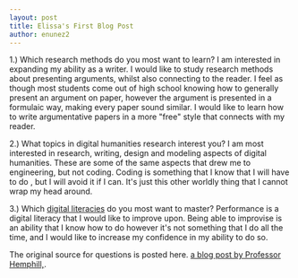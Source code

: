 ```yaml
---
layout: post
title: Elissa's First Blog Post
author: enunez2
---
```


1.) Which research methods do you most want to learn?
I am interested in expanding my ability as a writer. I would like to study research methods about presenting arguments, whilst also connecting to the reader. I feel as though most students come out of high school knowing how to generally present an argument on paper, however the argument is presented in a formulaic way, making every paper sound similar. I would like to learn how to write argumentative papers in a more "free" style that connects with my reader.

2.) What topics in digital humanities research interest you?
I am most interested in research, writing, design and modeling aspects of digital humanities. These are some of the same aspects that drew me to engineering, but not coding. Coding is something that I know that I will have to do , but I will avoid it if I can. It's just this other worldly thing that I cannot wrap my head around.

3.) Which [digital literacies](https://libbyh.github.io/research-methods-in-digital-humanities/#cultural-competencies) do you most want to master?
Performance is a digital literacy that I would like to improve upon. Being able to improvise is an ability that I know how to do however it's not something that I do all the time, and I would like to increase my confidence in my ability to do so.

The original source for questions is posted here. [a blog post by Professor Hemphill,](https://libbyh.github.io/methods-f16/first-things-first/).
